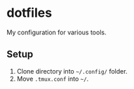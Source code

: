 # dotfiles

My configuration for various tools.

## Setup

1. Clone directory into `~/.config/` folder. 
2. Move `.tmux.conf` into `~/`.
